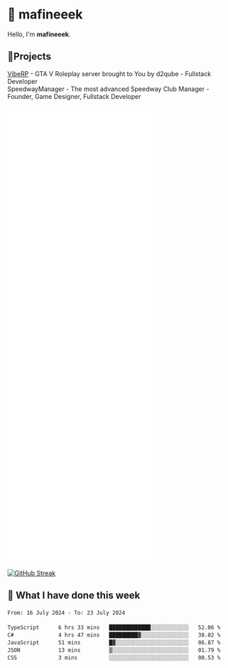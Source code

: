 # 👋 mafineeek
Hello, I'm **mafineeek**.

## 📝Projects

[VibeRP](https://v-rp.pl) - GTA V Roleplay server brought to You by d2qube - Fullstack Developer<br/>
SpeedwayManager - The most advanced Speedway Club Manager - Founder, Game Designer, Fullstack Developer


![](./github-metrics.svg)

[![GitHub Streak](https://streak-stats.demolab.com/?user=mafineeek)](https://git.io/streak-stats)

## 📰 What I have done this week
<!--START_SECTION:waka-->

```txt
From: 16 July 2024 - To: 23 July 2024

TypeScript      6 hrs 33 mins   █████████████░░░░░░░░░░░░   52.06 %
C#              4 hrs 47 mins   █████████▓░░░░░░░░░░░░░░░   38.02 %
JavaScript      51 mins         █▓░░░░░░░░░░░░░░░░░░░░░░░   06.87 %
JSON            13 mins         ▒░░░░░░░░░░░░░░░░░░░░░░░░   01.79 %
CSS             3 mins          ░░░░░░░░░░░░░░░░░░░░░░░░░   00.53 %
```

<!--END_SECTION:waka-->
